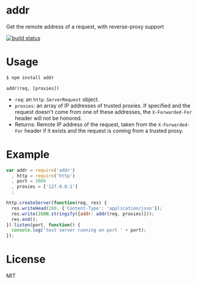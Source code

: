 addr
====

Get the remote address of a request, with reverse-proxy support

[![build status](https://secure.travis-ci.org/carlos8f/node-addr.png)](http://travis-ci.org/carlos8f/node-addr)

Usage
=====

```bash
$ npm install addr
```

`addr(req, [proxies])`

- `req`: an `http.ServerRequest` object.
- `proxies`: an array of IP addresses of trusted proxies. If specified and
  the request doesn't come from one of these addresses, the `X-Forwarded-For`
  header will not be honored.
- Returns: Remote IP address of the request, taken from the `X-Forwarded-For`
  header if it exists and the request is coming from a trusted proxy.

Example
=======

```javascript
var addr = require('addr')
  , http = require('http')
  , port = 3000
  , proxies = ['127.0.0.1']
  ;

http.createServer(function(req, res) {
  res.writeHead(200, {'Content-Type': 'application/json'});
  res.write(JSON.stringify({addr: addr(req, proxies)}));
  res.end();
}).listen(port, function() {
  console.log('test server running on port ' + port);
});
```

License
=======

MIT
